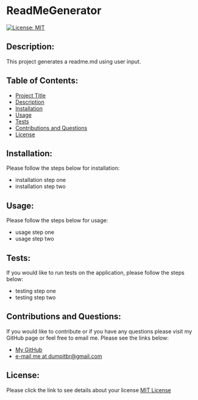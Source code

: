 
# ReadMeGenerator 
[![License: MIT](https://img.shields.io/badge/License-MIT-yellow.svg)](https://opensource.org/licenses/MIT) 
## Description:
  This project generates a readme.md using user input.
## Table of Contents:
  * [Project Title](#ReadMeGenerator)
  * [Description](#description)
  * [Installation](#installation)
  * [Usage](#usage)
  * [Tests](#tests)
  * [Contributions and Questions](#contributions-and-questions)
  * [License](#license)
    
## Installation:
  Please follow the steps below for installation:
  * installation step one
  * installation step two

## Usage:
  Please follow the steps below for usage:
  * usage step one
  * usage step two

## Tests:
  If you would like to run tests on the application, please follow the steps below:
  * testing step one
  * testing step two

## Contributions and Questions:
  If you would like to contribute or if you have any questions please visit my GitHub page or feel free to email me. Please see the links below:
  * [My GitHub](https://github.com/Bryandumpit/)
  * [e-mail me at dumpitbr@gmail.com](mailto:dumpitbr@gmail.com)

## License:
  Please click the link to see details about your license
  [MIT License](https://choosealicense.com/licenses/mit/)

  